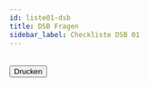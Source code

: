 ```yaml
---
id: liste01-dsb
title: DSB Fragen
sidebar_label: Checkliste DSB 01
---
```


<table id="dsaListe"><!--Hier wird alles reingepackt-->  
	
</table>

<!-- Hier nur Drucken --->
<div id="listeTab2">
	<input type="button" class="knopf trans" id="listeBlau" value="Drucken" onclick="window.print();" />
</div>

<p hidden><img src="/img/zur.png" width="20" onload="dsaListe01(2)" /></p> <!-- Initialisierung ------------>
